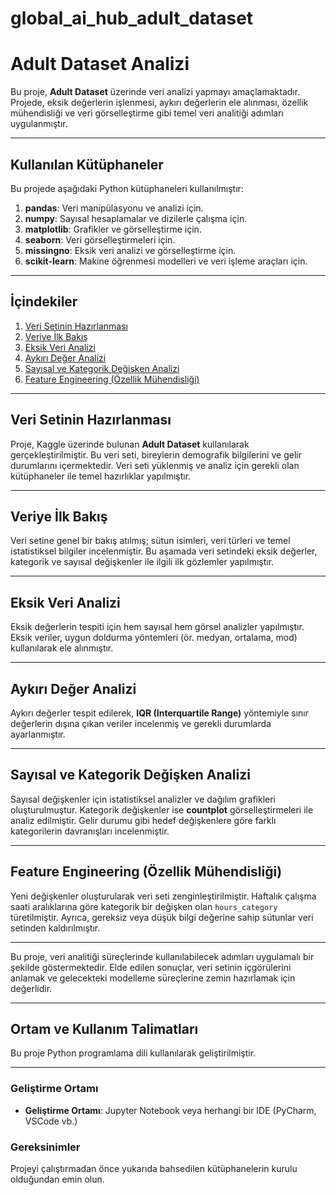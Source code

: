 # global_ai_hub_adult_dataset

# **Adult Dataset Analizi**

Bu proje, **Adult Dataset** üzerinde veri analizi yapmayı amaçlamaktadır. Projede, eksik değerlerin işlenmesi, aykırı değerlerin ele alınması, özellik mühendisliği ve veri görselleştirme gibi temel veri analitiği adımları uygulanmıştır.

---

## Kullanılan Kütüphaneler

Bu projede aşağıdaki Python kütüphaneleri kullanılmıştır:

1. **pandas**: Veri manipülasyonu ve analizi için.
2. **numpy**: Sayısal hesaplamalar ve dizilerle çalışma için.
3. **matplotlib**: Grafikler ve görselleştirme için.
4. **seaborn**: Veri görselleştirmeleri için.
5. **missingno**: Eksik veri analizi ve görselleştirme için.
6. **scikit-learn**: Makine öğrenmesi modelleri ve veri işleme araçları için.

---

## **İçindekiler**

1. [Veri Setinin Hazırlanması](https://www.kaggle.com/code/cemrebasakkilic/global-ai-hub#Global-AI-Hub-Proje-%7C-Adult-Veri-Seti)
2. [Veriye İlk Bakış](https://www.kaggle.com/code/cemrebasakkilic/global-ai-hub#Veriye-%C4%B0lk-Bak%C4%B1%C5%9F)
3. [Eksik Veri Analizi](https://www.kaggle.com/code/cemrebasakkilic/global-ai-hub#Eksik-Veri-Analizi)
4. [Aykırı Değer Analizi](https://www.kaggle.com/code/cemrebasakkilic/global-ai-hub#Ayk%C4%B1r%C4%B1-De%C4%9Fer-Analizi)
5. [Sayısal ve Kategorik Değişken Analizi](https://www.kaggle.com/code/cemrebasakkilic/global-ai-hub#Say%C4%B1sal-ve-Kategorik-De%C4%9Fi%C5%9Fken-Analizi)
6. [Feature Engineering (Özellik Mühendisliği)](https://www.kaggle.com/code/cemrebasakkilic/global-ai-hub#Feature-Engineering)

---

## **Veri Setinin Hazırlanması**

Proje, Kaggle üzerinde bulunan **Adult Dataset** kullanılarak gerçekleştirilmiştir. Bu veri seti, bireylerin demografik bilgilerini ve gelir durumlarını içermektedir. Veri seti yüklenmiş ve analiz için gerekli olan kütüphaneler ile temel hazırlıklar yapılmıştır.

---

## **Veriye İlk Bakış**

Veri setine genel bir bakış atılmış; sütun isimleri, veri türleri ve temel istatistiksel bilgiler incelenmiştir. Bu aşamada veri setindeki eksik değerler, kategorik ve sayısal değişkenler ile ilgili ilk gözlemler yapılmıştır.

---

## **Eksik Veri Analizi**

Eksik değerlerin tespiti için hem sayısal hem görsel analizler yapılmıştır. Eksik veriler, uygun doldurma yöntemleri (ör. medyan, ortalama, mod) kullanılarak ele alınmıştır.

---

## **Aykırı Değer Analizi**

Aykırı değerler tespit edilerek, **IQR (Interquartile Range)** yöntemiyle sınır değerlerin dışına çıkan veriler incelenmiş ve gerekli durumlarda ayarlanmıştır.

---

## **Sayısal ve Kategorik Değişken Analizi**

Sayısal değişkenler için istatistiksel analizler ve dağılım grafikleri oluşturulmuştur. Kategorik değişkenler ise **countplot** görselleştirmeleri ile analiz edilmiştir. Gelir durumu gibi hedef değişkenlere göre farklı kategorilerin davranışları incelenmiştir.

---

## **Feature Engineering (Özellik Mühendisliği)**

Yeni değişkenler oluşturularak veri seti zenginleştirilmiştir. Haftalık çalışma saati aralıklarına göre kategorik bir değişken olan `hours_category` türetilmiştir. Ayrıca, gereksiz veya düşük bilgi değerine sahip sütunlar veri setinden kaldırılmıştır.

---

Bu proje, veri analitiği süreçlerinde kullanılabilecek adımları uygulamalı bir şekilde göstermektedir. Elde edilen sonuçlar, veri setinin içgörülerini anlamak ve gelecekteki modelleme süreçlerine zemin hazırlamak için değerlidir.

---
## Ortam ve Kullanım Talimatları  

Bu proje Python programlama dili kullanılarak geliştirilmiştir. 

---

### Geliştirme Ortamı    
- **Geliştirme Ortamı**: Jupyter Notebook veya herhangi bir IDE (PyCharm, VSCode vb.)  

### Gereksinimler  
Projeyi çalıştırmadan önce yukarıda bahsedilen kütüphanelerin kurulu olduğundan emin olun.

